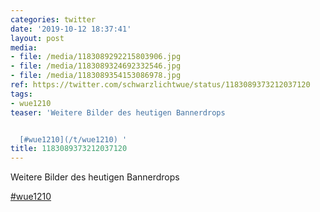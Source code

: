 ```yaml
---
categories: twitter
date: '2019-10-12 18:37:41'
layout: post
media:
- file: /media/1183089292215803906.jpg
- file: /media/1183089324692332546.jpg
- file: /media/1183089354153086978.jpg
ref: https://twitter.com/schwarzlichtwue/status/1183089373212037120
tags:
- wue1210
teaser: 'Weitere Bilder des heutigen Bannerdrops


  [#wue1210](/t/wue1210) '
title: 1183089373212037120
---
```

Weitere Bilder des heutigen Bannerdrops

[#wue1210](/t/wue1210) 